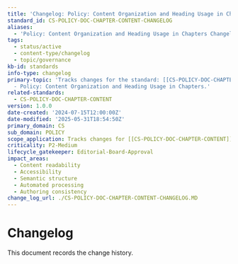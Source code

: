 ```yaml
---
title: 'Changelog: Policy: Content Organization and Heading Usage in Chapters'
standard_id: CS-POLICY-DOC-CHAPTER-CONTENT-CHANGELOG
aliases:
  - 'Policy: Content Organization and Heading Usage in Chapters Changelog'
tags:
  - status/active
  - content-type/changelog
  - topic/governance
kb-id: standards
info-type: changelog
primary-topic: 'Tracks changes for the standard: [[CS-POLICY-DOC-CHAPTER-CONTENT]]
  - Policy: Content Organization and Heading Usage in Chapters.'
related-standards:
  - CS-POLICY-DOC-CHAPTER-CONTENT
version: 1.0.0
date-created: '2024-07-15T12:00:00Z'
date-modified: '2025-05-31T18:54:50Z'
primary_domain: CS
sub_domain: POLICY
scope_application: Tracks changes for [[CS-POLICY-DOC-CHAPTER-CONTENT]].
criticality: P2-Medium
lifecycle_gatekeeper: Editorial-Board-Approval
impact_areas:
  - Content readability
  - Accessibility
  - Semantic structure
  - Automated processing
  - Authoring consistency
change_log_url: ./CS-POLICY-DOC-CHAPTER-CONTENT-CHANGELOG.MD
---
```


# Changelog

This document records the change history.
